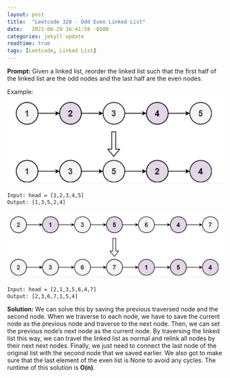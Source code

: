 ```yaml
---
layout: post
title:  "Leetcode 328 - Odd Even Linked List"
date:   2021-06-29 16:41:58 -0500
categories: jekyll update
readtime: true
tags: [Leetcode, Linked List]
---
```

**Prompt:** Given a linked list, reorder the linked list such that the first half of the linked list are the odd nodes and the last half are the even nodes. 

Example:
![Odd even list example 1](../assets/img/odd-even-1.png)
~~~
Input: head = [1,2,3,4,5]
Output: [1,3,5,2,4]
~~~
![Odd even list example 2](../assets/img/odd-even-2.png)
~~~
Input: head = [2,1,3,5,6,4,7]
Output: [2,3,6,7,1,5,4]
~~~

**Solution:** We can solve this by saving the previous traversed node and the second node. When we traverse to each node, we have to save the current node as the previous node and traverse to the next node. Then, we can set the previous node’s next node as the current node. By traversing the linked list this way, we can travel the linked list as normal and relink all nodes by their next next nodes. Finally, we just need to connect the last node of the original list with the second node that we saved earlier. We also got to make sure that the last element of the even list is None to avoid any cycles. The runtime of this solution is **O(n)**.